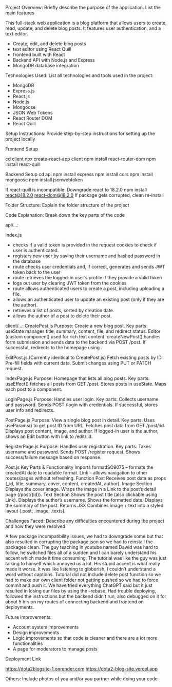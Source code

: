 Project Overview: Briefly describe the purpose of the application. List the main features

This full-stack web application is a blog platform that allows users to create, read, update, and delete blog posts. It features user authentication, and a text editor.

- Create, edit, and delete blog posts
- text editor using React Quill
- frontend built with React
- Backend API with Node.js and Express
- MongoDB database integration




Technologies Used: List all technologies and tools used in the project:
- MongoDB
- Express.js
- React.js
- Node.js
- Mongoose
- JSON Web Tokens
- React Router DOM
- React Quill



Setup Instructions: Provide step-by-step instructions for setting up the project locally

Frontend Setup

cd client
npx create-react-app client
npm install react-router-dom
npm install react-quill

Backend Setup
cd api
npm install express
npm install cors
npm install mongoose
npm install jsonwebtoken


If react-quill is incompatible: Downgrade react to 18.2.0
npm install react@18.2.0 react-dom@18.2.0
If package gets corrupted, clean re-install

Folder Structure: Explain the folder structure of the project








Code Explanation: Break down the key parts of the code

api/…:

Index.js
- checks if a valid token is provided in the request cookies to check if user is authenticated.
- registers new user by saving their username and hashed password in the database
- route checks user credentials and, if correct, generates and sends JWT token back to the user
- route retrieves the logged-in user’s profile if they provide a valid token
- logs out user by clearing JWT token from the cookies
- route allows authenticated users to create a post, including uploading a file.
- allows an authenticated user to update an existing post (only if they are the author).
- retrieves a list of posts, sorted by creation date.
- allows the author of a post to delete their post.

client/…:
 CreatePost.js
Purpose: Create a new blog post.
Key parts:
useState manages title, summary, content, file, and redirect status.
Editor (custom component) used for rich text content.
createNewPost() handles form submission and sends data to the backend via POST /post.
If successful, redirects to the homepage using <Navigate />.


EditPost.js (Currently identical to CreatePost.js)
Fetch existing posts by ID.
Pre-fill fields with current data.
Submit changes using PUT or PATCH request.


 IndexPage.js
Purpose: Homepage that lists all blog posts.
Key parts:
useEffect() fetches all posts from GET /post.
Stores posts in useState.
Maps each post to a <Post /> component.


LoginPage.js
Purpose: Handles user login.
Key parts:
Collects username and password.
Sends POST /login with credentials.
If successful, stores user info and redirects.


PostPage.js
Purpose: View a single blog post in detail.
Key parts:
Uses useParams() to get post ID from URL.
Fetches post data from GET /post/:id.
Displays post content, image, and author.
If logged-in user is the author, shows an Edit button with link to /edit/:id.


RegisterPage.js
Purpose: Handles user registration.
Key parts:
Takes username and password.
Sends POST /register request.
Shows success/failure message based on response.


Post.js
Key Parts & Functionality
Imports
formatISO9075 – formats the createdAt date to readable format.
Link – allows navigation to other routes/pages without refreshing.
Function Post
Receives post data as props (_id, title, summary, cover, content, createdAt, author).
Image Section
Displays the cover image.
Wraps the image in a Link to the post’s detail page (/post/{id}).
Text Section
Shows the post title (also clickable using Link).
Displays the author’s username.
Shows the formatted date.
Displays the summary of the post.
Returns JSX
Combines image + text into a styled layout (.post, .image, .texts).








Challenges Faced: Describe any difficulties encountered during the project and how they were resolved

A few package incompatibility issues, we had to downgrade some but that also resulted in corrupting the package.json so we had to reinstall the packages clean. The guy teaching in youtube named Dawid was hard to follow, he switched files all of a sudden and I can barely understand his accent which made it time consuming. The tutorial was like the guy was just talking to himself which annoyed us a lot. His stupid accent is what really made it worse. It was like listening to gibberish, I couldn’t understand a word without captions.
Tutorial did not include delete post function so we had to make our own
client folder not getting pushed so we had to force commit and push it. We have tried everything ChatGPT said but it just resulted in losing our files by using the –rebase.
Had trouble deploying, followed the instructions but the backend didn’t run, also debugged on it for about 5 hrs on my routes of connecting backend and frontend on deployments.


Future Improvements:
- Account system improvements
- Design improvements 
- Logic improvements so that code is cleaner and there are a lot more functionalities
- A page for moderators to manage posts


Deployment Link

https://dota2blogsite-1.onrender.com
https://dota2-blog-site.vercel.app

Others: Include photos of you and/or you partner while doing your code
